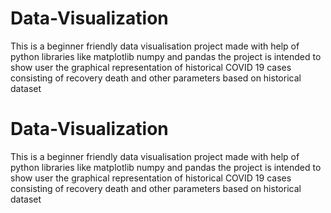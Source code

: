 # Data-Visualization
This is a beginner friendly data visualisation project made with help of python libraries like matplotlib numpy and pandas the project is intended to show user the graphical representation of historical COVID 19 cases consisting of recovery death and other parameters based on historical dataset 
# Data-Visualization
This is a beginner friendly data visualisation project made with help of python libraries like matplotlib numpy and pandas the project is intended to show user the graphical representation of historical COVID 19 cases consisting of recovery death and other parameters based on historical dataset 
